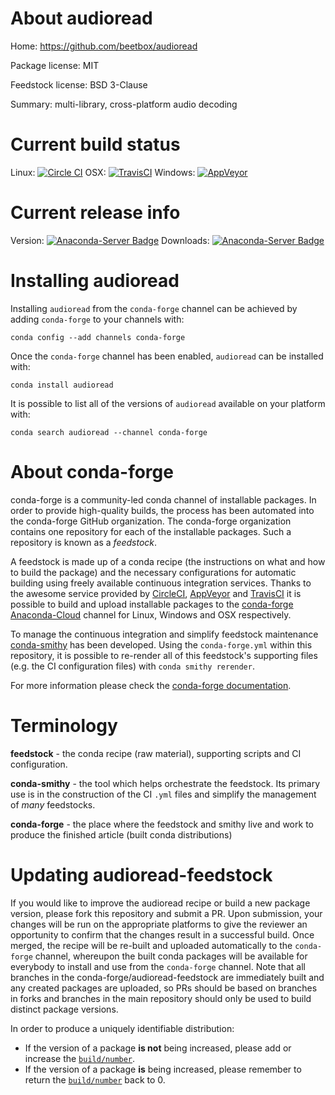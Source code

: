 About audioread
===============

Home: https://github.com/beetbox/audioread

Package license: MIT

Feedstock license: BSD 3-Clause

Summary: multi-library, cross-platform audio decoding



Current build status
====================

Linux: [![Circle CI](https://circleci.com/gh/conda-forge/audioread-feedstock.svg?style=shield)](https://circleci.com/gh/conda-forge/audioread-feedstock)
OSX: [![TravisCI](https://travis-ci.org/conda-forge/audioread-feedstock.svg?branch=master)](https://travis-ci.org/conda-forge/audioread-feedstock)
Windows: [![AppVeyor](https://ci.appveyor.com/api/projects/status/github/conda-forge/audioread-feedstock?svg=True)](https://ci.appveyor.com/project/conda-forge/audioread-feedstock/branch/master)

Current release info
====================
Version: [![Anaconda-Server Badge](https://anaconda.org/conda-forge/audioread/badges/version.svg)](https://anaconda.org/conda-forge/audioread)
Downloads: [![Anaconda-Server Badge](https://anaconda.org/conda-forge/audioread/badges/downloads.svg)](https://anaconda.org/conda-forge/audioread)

Installing audioread
====================

Installing `audioread` from the `conda-forge` channel can be achieved by adding `conda-forge` to your channels with:

```
conda config --add channels conda-forge
```

Once the `conda-forge` channel has been enabled, `audioread` can be installed with:

```
conda install audioread
```

It is possible to list all of the versions of `audioread` available on your platform with:

```
conda search audioread --channel conda-forge
```


About conda-forge
=================

conda-forge is a community-led conda channel of installable packages.
In order to provide high-quality builds, the process has been automated into the
conda-forge GitHub organization. The conda-forge organization contains one repository
for each of the installable packages. Such a repository is known as a *feedstock*.

A feedstock is made up of a conda recipe (the instructions on what and how to build
the package) and the necessary configurations for automatic building using freely
available continuous integration services. Thanks to the awesome service provided by
[CircleCI](https://circleci.com/), [AppVeyor](http://www.appveyor.com/)
and [TravisCI](https://travis-ci.org/) it is possible to build and upload installable
packages to the [conda-forge](https://anaconda.org/conda-forge)
[Anaconda-Cloud](http://docs.anaconda.org/) channel for Linux, Windows and OSX respectively.

To manage the continuous integration and simplify feedstock maintenance
[conda-smithy](http://github.com/conda-forge/conda-smithy) has been developed.
Using the ``conda-forge.yml`` within this repository, it is possible to re-render all of
this feedstock's supporting files (e.g. the CI configuration files) with ``conda smithy rerender``.

For more information please check the [conda-forge documentation](https://conda-forge.org/docs/).

Terminology
===========

**feedstock** - the conda recipe (raw material), supporting scripts and CI configuration.

**conda-smithy** - the tool which helps orchestrate the feedstock.
                   Its primary use is in the construction of the CI ``.yml`` files
                   and simplify the management of *many* feedstocks.

**conda-forge** - the place where the feedstock and smithy live and work to
                  produce the finished article (built conda distributions)


Updating audioread-feedstock
============================

If you would like to improve the audioread recipe or build a new
package version, please fork this repository and submit a PR. Upon submission,
your changes will be run on the appropriate platforms to give the reviewer an
opportunity to confirm that the changes result in a successful build. Once
merged, the recipe will be re-built and uploaded automatically to the
`conda-forge` channel, whereupon the built conda packages will be available for
everybody to install and use from the `conda-forge` channel.
Note that all branches in the conda-forge/audioread-feedstock are
immediately built and any created packages are uploaded, so PRs should be based
on branches in forks and branches in the main repository should only be used to
build distinct package versions.

In order to produce a uniquely identifiable distribution:
 * If the version of a package **is not** being increased, please add or increase
   the [``build/number``](http://conda.pydata.org/docs/building/meta-yaml.html#build-number-and-string).
 * If the version of a package **is** being increased, please remember to return
   the [``build/number``](http://conda.pydata.org/docs/building/meta-yaml.html#build-number-and-string)
   back to 0.